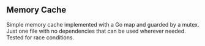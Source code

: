 ## Memory Cache
Simple memory cache implemented with a Go map and guarded by a mutex.  
Just one file with no dependencies that can be used wherever needed.  
Tested for race conditions.